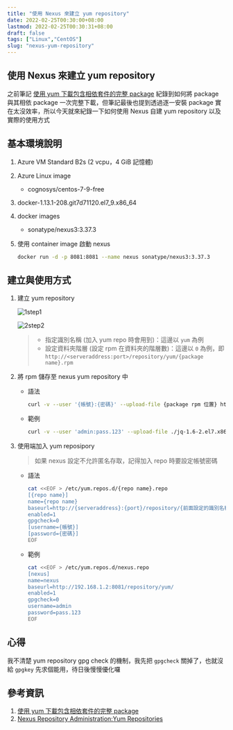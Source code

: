 ```yaml
---
title: "使用 Nexus 來建立 yum repository"
date: 2022-02-25T00:30:00+08:00
lastmod: 2022-02-25T00:30:31+08:00
draft: false
tags: ["Linux","CentOS"]
slug: "nexus-yum-repository"
---
```


## 使用 Nexus 來建立 yum repository

之前筆記 [使用 yum 下載包含相依套件的完整 package](/yum-download-package-with-dependency) 紀錄到如何將 package 與其相依 package 一次完整下載，但筆記最後也提到透過逐一安裝 package 實在太沒效率，所以今天就來紀錄一下如何使用 Nexus 自建 yum repository 以及實際的使用方式

## 基本環境說明

1. Azure VM Standard B2s (2 vcpu，4 GiB 記憶體)
2. Azure Linux image

    - cognosys/centos-7-9-free

3. docker-1.13.1-208.git7d71120.el7_9.x86_64
4. docker images

    - sonatype/nexus3:3.37.3

5. 使用 container image 啟動 nexus

    ```bash
    docker run -d -p 8081:8081 --name nexus sonatype/nexus3:3.37.3
    ```

## 建立與使用方式

1. 建立 yum repository

    ![1step1](https://user-images.githubusercontent.com/3851540/155702088-11680e27-bbc4-4fc5-9d60-f75d62efbb71.png)

    ![2step2](https://user-images.githubusercontent.com/3851540/155702107-52d5abc3-62a3-4bbb-b6cd-b2e9c2c3302c.png)

    > - 指定識別名稱 (加入 yum repo 時會用到)：這邊以 `yum` 為例
    > - 設定資料夾階層 (設定 rpm 在資料夾的階層數)：這邊以 `0` 為例，即 `http://<serveraddress:port>/repository/yum/{package name}.rpm`

2. 將 rpm 儲存至 nexus yum repository 中

    - 語法

        ```bash
        curl -v --user '{帳號}:{密碼}' --upload-file {package rpm 位置} http://{serveraddress}:{port}/repository/{前面設定的識別名稱}/{package}.rpm
        ```

    - 範例

        ```bash
        curl -v --user 'admin:pass.123' --upload-file ./jq-1.6-2.el7.x86_64.rpm http://localhost:8081/repository/yum/jq-1.6-2.el7.x86_64.rpm
        ```

3. 使用端加入 yum reposipory

    > 如果 nexus 設定不允許匿名存取，記得加入 repo 時要設定帳號密碼

    - 語法

        ```bash
        cat <<EOF > /etc/yum.repos.d/{repo name}.repo
        [{repo name}]
        name={repo name}
        baseurl=http://{serveraddress}:{port}/repository/{前面設定的識別名稱}/
        enabled=1
        gpgcheck=0
        [username={帳號}]
        [password={密碼}]
        EOF
        ```

    - 範例

        ```bash
        cat <<EOF > /etc/yum.repos.d/nexus.repo
        [nexus]
        name=nexus
        baseurl=http://192.168.1.2:8081/repository/yum/
        enabled=1
        gpgcheck=0
        username=admin
        password=pass.123
        EOF
        ```

## 心得

我不清楚 yum repository gpg check 的機制，我先把 `gpgcheck` 關掉了，也就沒給 `gpgkey` 先求個能用，待日後慢慢優化囉

## 參考資訊

1. [使用 yum 下載包含相依套件的完整 package](/yum-download-package-with-dependency)
2. [Nexus Repository Administration:Yum Repositories](https://help.sonatype.com/repomanager3/nexus-repository-administration/formats/yum-repositories)
